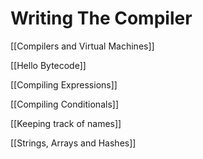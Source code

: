 # Writing The Compiler

[[Compilers and Virtual Machines]]

[[Hello Bytecode]]

[[Compiling Expressions]]

[[Compiling Conditionals]]

[[Keeping track of names]]

[[Strings, Arrays and Hashes]]
